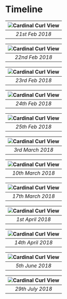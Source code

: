 # Timeline

| ![Cardinal Curl View](images/timeline/2018-02-21.png) |
| :---: |
| *21st Feb 2018* |

| ![Cardinal Curl View](images/timeline/2018-02-22.png) |
| :---: |
| *22nd Feb 2018* |

| ![Cardinal Curl View](images/timeline/2018-02-23.png) |
| :---: |
| *23rd Feb 2018* |

| ![Cardinal Curl View](images/timeline/2018-02-24.png) |
| :---: |
| *24th Feb 2018* |

| ![Cardinal Curl View](images/timeline/2018-02-25.png) |
| :---: |
| *25th Feb 2018* |

| ![Cardinal Curl View](images/timeline/2018-03-03.png) |
| :---: |
| *3rd March 2018* |

| ![Cardinal Curl View](images/timeline/2018-03-10.png) |
| :---: |
| *10th March 2018* |

| ![Cardinal Curl View](images/timeline/2018-03-17.png) |
| :---: |
| *17th March 2018* |

| ![Cardinal Curl View](images/timeline/2018-04-01.png) |
| :---: |
| *1st April 2018* |

| ![Cardinal Curl View](images/timeline/2018-04-14.png) |
| :---: |
| *14th April 2018* |

| ![Cardinal Curl View](images/timeline/2018-06-05.png) |
| :---: |
| *5th June 2018* |

| ![Cardinal Curl View](images/timeline/2018-07-29.png) |
| :---: |
| *29th July 2018* |